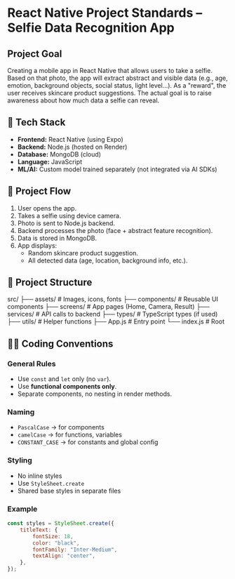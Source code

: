 # React Native Project Standards – Selfie Data Recognition App

## Project Goal

Creating a mobile app in React Native that allows users to take a selfie. Based on that photo, the app will extract abstract and visible data (e.g., age, emotion, background objects, social status, light level…). As a "reward", the user receives skincare product suggestions. The actual goal is to raise awareness about how much data a selfie can reveal.

## 🔧 Tech Stack

- **Frontend:** React Native (using Expo)
- **Backend:** Node.js (hosted on Render)
- **Database:** MongoDB (cloud)
- **Language:** JavaScript
- **ML/AI:** Custom model trained separately (not integrated via AI SDKs)

## 🚀 Project Flow

1. User opens the app.
2. Takes a selfie using device camera.
3. Photo is sent to Node.js backend.
4. Backend processes the photo (face + abstract feature recognition).
5. Data is stored in MongoDB.
6. App displays:
   - Random skincare product suggestion.
   - All detected data (age, location, background info, etc.).

## 🧱 Project Structure

src/
├── assets/ # Images, icons, fonts
├── components/ # Reusable UI components
├── screens/ # App pages (Home, Camera, Result)
├── services/ # API calls to backend
├── types/ # TypeScript types (if used)
├── utils/ # Helper functions
├── App.js # Entry point
└── index.js # Root

## 🧑‍💻 Coding Conventions

### General Rules

- Use `const` and `let` only (no `var`).
- Use **functional components only**.
- Separate components, no nesting in render methods.

### Naming

- `PascalCase` → for components
- `camelCase` → for functions, variables
- `CONSTANT_CASE` → for constants and global config

### Styling

- No inline styles
- Use `StyleSheet.create`
- Shared base styles in separate files

### Example

```js
const styles = StyleSheet.create({
	titleText: {
		fontSize: 18,
		color: "black",
		fontFamily: "Inter-Medium",
		textAlign: "center",
	},
});
```
